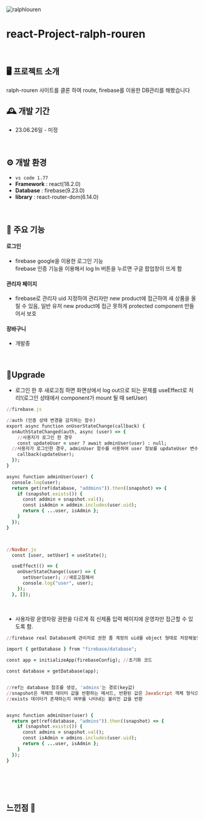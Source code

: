 ![ralphlouren](https://github.com/future9061/ralph-lauren-react/assets/132829711/3ff13a2a-f25a-439c-81ba-ff3124bef497)
<br>


# react-Project-ralph-rouren
<br>


## 🖥️ 프로젝트 소개
ralph-rouren 사이트를 클론 하여 route, firebase를 이용한 DB관리를 해봤습니다
<br>

## 🕰️ 개발 기간
* 23.06.26일 - 미정
<br>


## ⚙️ 개발 환경
- `vs code 1.77`
- **Framework** : react(18.2.0)
- **Database** : firebase(9.23.0)
- **library** : react-router-dom(6.14.0)
<br>


## 📌 주요 기능
#### 로그인 
- firebase google을 이용한 로그인 기능<br />
  firebase 인증 기능을 이용해서 log In 버튼을 누르면 구글 팝업창이 뜨게 함


#### 관리자 페이지 
- firebase로 관리자 uid 지정하여 관리자만 new product에 접근하여 새 상품을 올릴 수 있음, 일반 유저 new product에 접근 못하게 protected component 만들어서 <NewProduct /> 보호

#### 장바구니 
- 개발중



<br>


## 🎇Upgrade

- 로그인 한 후 새로고침 하면 화면상에서 log out으로 되는 문제를 useEffect로 처리!(로그인 상태에서 component가 mount 될 때 setUser)
  
```ruby
//firebase.js

//auth (인증 상태 변경을 감지하는 함수)
export async function onUserStateChange(callback) {
  onAuthStateChanged(auth, async (user) => {
    //사용자가 로그인 한 경우
    const updateUser = user ? await adminUser(user) : null;
  //사용자가 로그인한 경우, adminUser 함수를 사용하여 user 정보를 updateUser 변수에 저장
    callback(updateUser);
  });
}

async function adminUser(user) {
  console.log(user);
  return get(ref(database, "addmins")).then((snapshot) => {
    if (snapshot.exists()) {
      const addmin = snapshot.val();
      const isAdmin = addmin.includes(user.uid);
      return { ...user, isAdmin };
    }
  });
}



//NavBar.js
  const [user, setUser] = useState();

  useEffect(() => { 
    onUserStateChange((user) => {
      setUser(user); //새로고침해서 
      console.log("user", user); 
    });
  }, []);


```
<br>


- 사용자랑 운영자랑 권한을 다르게 줘 신제품 입력 페이지에 운영자만 접근할 수 있도록 함.

```ruby
//firebase real Database에 관리자로 권한 줄 계정의 uid를 object 형태로 저장해놓았기 때문에 db 연결해서 로그인한 계정의 uid와 user에 저장된 uid를 비교해야 함
 
import { getDatabase } from "firebase/database";

const app = initializeApp(firebaseConfig); //초기화 코드

const database = getDatabase(app);


//ref는 database 참조를 생성, 'admins'는 경로(key값)
//snapshot은 객체의 데이터 값을 반환하는 메서드, 반환된 값은 JavaScript 객체 형식으로 제공
//exists 데이터가 존재하는지 여부를 나타내는 불리언 값을 반환


async function adminUser(user) {
  return get(ref(database, "admins")).then((snapshot) => {
    if (snapshot.exists()) {
      const admins = snapshot.val();
      const isAdmin = admins.includes(user.uid);
      return { ...user, isAdmin };
    }
  });
}







```


## 느낀점 📢
